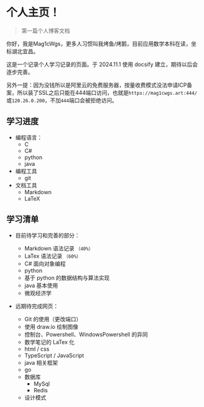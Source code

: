 # 个人主页！

> 第一篇个人博客文档

你好，我是Mag1cWgs，更多人习惯叫我烤鱼/烤鹅，目前应用数学本科在读，坐标湖北宜昌。

这是一个记录个人学习记录的页面。于 2024.11.1 使用 docsify 建立，期待以后会逐步完善。

另外一提：因为没钱所以是阿里云的免费服务器，按量收费模式没法申请ICP备案，所以装了SSL之后只能在444端口访问，也就是```https://mag1cwgs.art:444/```或```120.26.0.200```，不加```444```端口会被拒绝访问。

## 学习进度
- 编程语言：
    - C
    - C#
    - python
    - java
- 编程工具
    - git
- 文档工具
    - Markdown
    - LaTeX

## 学习清单
- 目前待学习和完善的部分：
    - Markdown 语法记录 ```（40%）```
    - LaTex 语法记录 ```（60%）```
    - C# 面向对象编程
    - python
    - 基于 python 的数据结构与算法实现
    - java 基本使用
    - 微观经济学

- 远期待完成网页：
    - Git 的使用（更改端口）
    - 使用 draw.io 绘制图像
    - 控制台、Powershell、WindowsPowershell 的异同
    - 数学笔记的 LaTex 化
    - html / css
    - TypeScript / JavaScript
    - java 相关框架
    - go
    - 数据库
        - MySql
        - Redis
    - 设计模式

